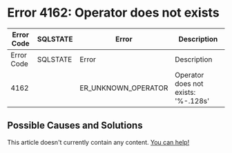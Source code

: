 
# Error 4162: Operator does not exists


| Error Code | SQLSTATE | Error | Description |
| --- | --- | --- | --- |
| Error Code | SQLSTATE | Error | Description |
| 4162 |  | ER_UNKNOWN_OPERATOR | Operator does not exists: '%-.128s' |




## Possible Causes and Solutions


This article doesn't currently contain any content. [You can help!](/kb/en/writing-and-editing-knowledge-base-articles/)


